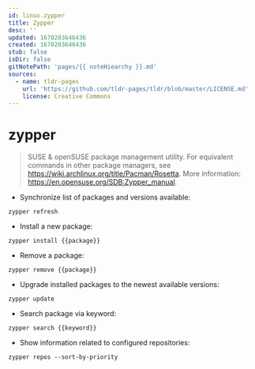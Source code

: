 ```yaml
---
id: linux.zypper
title: Zypper
desc: ''
updated: 1670203646436
created: 1670203646436
stub: false
isDir: false
gitNotePath: 'pages/{{ noteHiearchy }}.md'
sources:
  - name: tldr-pages
    url: 'https://github.com/tldr-pages/tldr/blob/master/LICENSE.md'
    license: Creative Commons
---
```

# zypper

> SUSE & openSUSE package management utility.
> For equivalent commands in other package managers, see <https://wiki.archlinux.org/title/Pacman/Rosetta>.
> More information: <https://en.opensuse.org/SDB:Zypper_manual>.

- Synchronize list of packages and versions available:

`zypper refresh`

- Install a new package:

`zypper install {{package}}`

- Remove a package:

`zypper remove {{package}}`

- Upgrade installed packages to the newest available versions:

`zypper update`

- Search package via keyword:

`zypper search {{keyword}}`

- Show information related to configured repositories:

`zypper repos --sort-by-priority`

